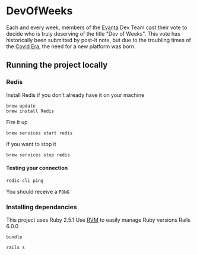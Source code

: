# DevOfWeeks
Each and every week, members of the [Evanta](https://www.evanta.com) Dev Team cast their vote to decide who is truly deserving of the title "Dev of Weeks". This vote has historically been submitted by post-it note, but due to the troubling times of the [Covid Era](https://en.wikipedia.org/wiki/Coronavirus_disease_2019), the need for a new platform was born.

## Running the project locally 
### Redis
Install Redis if you don't already have it on your machine
```
brew update
brew install Redis
```

Fire it up
```
brew services start redis
```
If you want to stop it
```
brew services stop redis
```
#### Testing your connection
```
redis-cli ping
```
You should receive a `PONG`

### Installing dependancies 
This project uses Ruby 2.5.1
Use [RVM](https://rvm.io/) to easily manage Ruby versions
Rails 6.0.0

`bundle`

`rails s`


